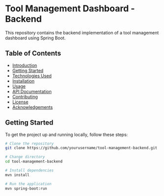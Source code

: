 # Tool Management Dashboard - Backend

This repository contains the backend implementation of a tool management dashboard using Spring Boot.

## Table of Contents

- [Introduction](#tool-management-dashboard---backend)
- [Getting Started](#getting-started)
- [Technologies Used](#technologies-used)
- [Installation](#installation)
- [Usage](#usage)
- [API Documentation](#api-documentation)
- [Contributing](#contributing)
- [License](#license)
- [Acknowledgements](#acknowledgements)

## Getting Started

To get the project up and running locally, follow these steps:

```bash
# Clone the repository
git clone https://github.com/yourusername/tool-management-backend.git

# Change directory
cd tool-management-backend

# Install dependencies
mvn install

# Run the application
mvn spring-boot:run
